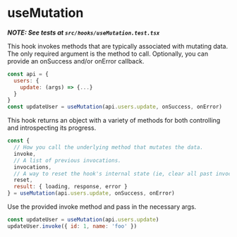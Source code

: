 # useMutation

**_NOTE: See tests at `src/hooks/useMutation.test.tsx`_**

This hook invokes methods that are typically associated with mutating data. The only required argument is the method to call. Optionally, you can provide an onSuccess and/or onError callback.

```js
const api = {
  users: {
    update: (args) => {...}
  }
}
const updateUser = useMutation(api.users.update, onSuccess, onError)
```

This hook returns an object with a variety of methods for both controlling and introspecting its progress.

```js
const {
  // How you call the underlying method that mutates the data.
  invoke,
  // A list of previous invocations.
  invocations,
  // A way to reset the hook's internal state (ie, clear all past invocations and data results)
  reset,
  result: { loading, response, error }
} = useMutation(api.users.update, onSuccess, onError)
```

Use the provided invoke method and pass in the necessary args.

```js
const updateUser = useMutation(api.users.update)
updateUser.invoke({ id: 1, name: 'foo' })
```
